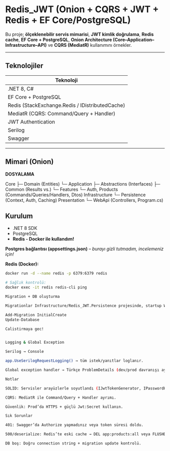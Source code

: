 # Redis_JWT (Onion + CQRS + JWT + Redis + EF Core/PostgreSQL)

Bu proje; **ölçeklenebilir servis mimarisi**, **JWT kimlik doğrulama**, **Redis cache**, **EF Core + PostgreSQL**, **Onion Architecture (Core–Application–Infrastructure–API)** ve **CQRS (MediatR)** kullanımını örnekler.

---

## Teknolojiler

| Teknoloji |
|---|
| .NET 8, C# |
| EF Core + PostgreSQL |
| Redis (StackExchange.Redis / IDistributedCache) |
| MediatR (CQRS: Command/Query + Handler) |
| JWT Authentication |
| Serilog |
| Swagger |

---

## Mimari (Onion)  
**DOSYALAMA**


Core
├─ Domain (Entities)
└─ Application
├─ Abstractions (Interfaces)
├─ Common (Results vs.)
└─ Features
└─ Auth, Products (Commands/Queries/Handlers, Dtos)
Infrastructure
└─ Persistence (Context, Auth, Caching)
Presentation
└─ WebApi (Controllers, Program.cs)

## Kurulum

- .NET 8 SDK  
- PostgreSQL  
- **Redis - Docker ile kullandım!**

**Postgres bağlantısı (appsettings.json)** – *burayı gizli tutmadım, incelemeniz için!*  

**Redis (Docker):**
```bash
docker run -d --name redis -p 6379:6379 redis

# Sağlık kontrolü:
docker exec -it redis redis-cli ping 

Migration + DB oluşturma

Migrationlar Infrastructure/Redis_JWT.Persistence projesinde, startup WebApi.

Add-Migration InitialCreate
Update-Database

Calistirmaya gec!


Logging & Global Exception

Serilog → Console

app.UseSerilogRequestLogging() → tüm istek/yanıtlar loglanır.

Global exception handler → Türkçe ProblemDetails (dev/prod davranışı ayarlı).

Notlar

SOLID: Servisler arayüzlerle soyutlandı (IJwtTokenGenerator, IPasswordHasher, ICacheService, IRedisJwtContext).

CQRS: MediatR ile Command/Query + Handler ayrımı.

Güvenlik: Prod’da HTTPS + güçlü Jwt:Secret kullanın.

Sık Sorunlar

401: Swagger’da Authorize yapmadınız veya token süresi doldu.

500/deserialize: Redis’te eski cache → DEL app:products:all veya FLUSHDB.

DB boş: Doğru connection string + migration update kontrolü.







